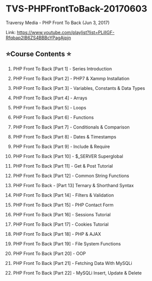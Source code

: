 # TVS-PHPFrontToBack-20170603

Traversy Media - PHP Front To Back (Jun 3, 2017)

Link: https://www.youtube.com/playlist?list=PLillGF-Rfqbap2IB6ZS4BBBcYPagAjpjn

## ⭐️Course Contents ⭐️

1. PHP Front To Back [Part 1] - Series Introduction

2. PHP Front To Back [Part 2] - PHP7 & Xammp Installation

3. PHP Front To Back [Part 3] - Variables, Constants & Data Types

4. PHP Front To Back [Part 4] - Arrays

5. PHP Front To Back [Part 5] - Loops

6. PHP Front To Back [Part 6] - Functions

7. PHP Front To Back [Part 7] - Conditionals & Comparison

8. PHP Front To Back [Part 8] - Dates & Timestamps

9. PHP Front To Back [Part 9] - Include & Require

10. PHP Front To Back [Part 10] - $_SERVER Superglobal

11. PHP Front To Back [Part 11] - Get & Post Tutorial

12. PHP Front To Back [Part 12] - Common String Functions

13. PHP Front To Back - [Part 13] Ternary & Shorthand Syntax

14. PHP Front To Back [Part 14] - Filters & Validation

15. PHP Front To Back [Part 15] - PHP Contact Form

16. PHP Front To Back [Part 16] - Sessions Tutorial

17. PHP Front To Back [Part 17] - Cookies Tutorial

18. PHP Front To Back [Part 18] - PHP & AJAX

19. PHP Front To Back [Part 19] - File System Functions

20. PHP Front To Back [Part 20] - OOP

21. PHP Front To Back [Part 21] - Fetching Data With MySQLi

22. PHP Front To Back [Part 22] - MySQLi Insert, Update & Delete
